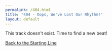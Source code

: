 ```yaml
---
permalink: /404.html
title: "404 - Oops, We've Lost Our Rhythm!"
layout: default
---
```


This track doesn't exist. Time to find a new beat!

[Back to the Starting Line](/)

